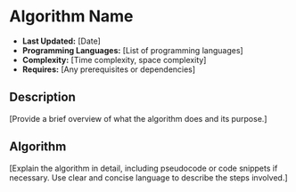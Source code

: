 # Algorithm Name

- **Last Updated:** [Date]
- **Programming Languages:** [List of programming languages]
- **Complexity:** [Time complexity, space complexity]
- **Requires:** [Any prerequisites or dependencies]

## Description

[Provide a brief overview of what the algorithm does and its purpose.]

## Algorithm

[Explain the algorithm in detail, including pseudocode or code snippets if necessary. Use clear and concise language to describe the steps involved.]
